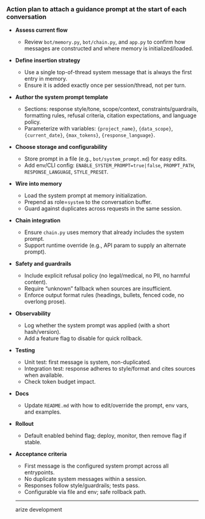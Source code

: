 ### Action plan to attach a guidance prompt at the start of each conversation

- **Assess current flow**
  - Review `bot/memory.py`, `bot/chain.py`, and `app.py` to confirm how messages are constructed and where memory is initialized/loaded.

- **Define insertion strategy**
  - Use a single top-of-thread system message that is always the first entry in memory.
  - Ensure it is added exactly once per session/thread, not per turn.

- **Author the system prompt template**
  - Sections: response style/tone, scope/context, constraints/guardrails, formatting rules, refusal criteria, citation expectations, and language policy.
  - Parameterize with variables: `{project_name}`, `{data_scope}`, `{current_date}`, `{max_tokens}`, `{response_language}`.

- **Choose storage and configurability**
  - Store prompt in a file (e.g., `bot/system_prompt.md`) for easy edits.
  - Add env/CLI config: `ENABLE_SYSTEM_PROMPT=true|false`, `PROMPT_PATH`, `RESPONSE_LANGUAGE`, `STYLE_PRESET`.

- **Wire into memory**
  - Load the system prompt at memory initialization.
  - Prepend as role=`system` to the conversation buffer.
  - Guard against duplicates across requests in the same session.

- **Chain integration**
  - Ensure `chain.py` uses memory that already includes the system prompt.
  - Support runtime override (e.g., API param to supply an alternate prompt).

- **Safety and guardrails**
  - Include explicit refusal policy (no legal/medical, no PII, no harmful content).
  - Require “unknown” fallback when sources are insufficient.
  - Enforce output format rules (headings, bullets, fenced code, no overlong prose).

- **Observability**
  - Log whether the system prompt was applied (with a short hash/version).
  - Add a feature flag to disable for quick rollback.

- **Testing**
  - Unit test: first message is system, non-duplicated.
  - Integration test: response adheres to style/format and cites sources when available.
  - Check token budget impact.

- **Docs**
  - Update `README.md` with how to edit/override the prompt, env vars, and examples.

- **Rollout**
  - Default enabled behind flag; deploy, monitor, then remove flag if stable.

- **Acceptance criteria**
  - First message is the configured system prompt across all entrypoints.
  - No duplicate system messages within a session.
  - Responses follow style/guardrails; tests pass.
  - Configurable via file and env; safe rollback path.


  ----------------------------------------------------------------------

  arize development

  